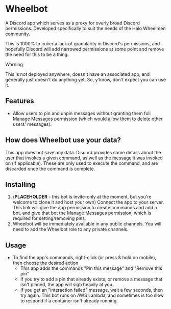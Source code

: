 # Wheelbot

A Discord app which serves as a proxy for overly broad Discord permissions. Developed specifically to suit the needs of the Halo Wheelmen community.

This is 1000% to cover a lack of granularity in Discord's permissions, and hopefully Discord will add narrowed permissions at some point and remove the need for this to be a thing.

> [!WARNING]
> This is not deployed anywhere, doesn't have an associated app, and generally just doesn't do anything yet. So, y'know, don't expect you can use it.

## Features

- Allow users to pin and unpin messages without granting them full Manage Messages permission (which would allow them to delete other users' messages).

## How does Wheelbot use your data?

This app does not save any data. Discord provides some details about the user that invokes a given command, as well as the message it was invoked on (if applicable). These are only used to execute the command, and are discarded once the command is complete.

## Installing

1. (**PLACEHOLDER** - this bot is invite-only at the moment, but you're welcome to clone it and host your own) Connect the app to your server. This link will give the app permission to create commands and add a bot, and give that bot the Manage Messages permission, which is required for setting/removing pins.
2. Wheelbot will be immediately available in any public channels. You will need to add the Wheelbot role to any private channels.


## Usage
- To find the app's commands, right-click (or press & hold on mobile), then choose the desired action
  - This app adds the commands "Pin this message" and "Remove this pin"
  - If you try to add a pin that already exists, or remove a message that isn't pinned, the app will sigh heavily at you.
  - If you get an "interaction failed" message, wait a few seconds, then try again. This bot runs on AWS Lambda, and sometimes is too slow to respond if a container isn't already running.

